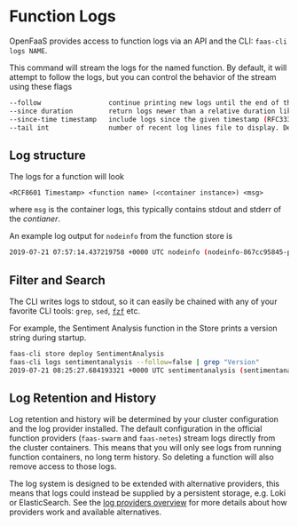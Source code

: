 # Function Logs

OpenFaaS provides access to function logs via an API and the CLI: `faas-cli logs NAME`.

This command will stream the logs for the named function.  By default, it will attempt to follow the logs, but you can control the behavior of the stream using these flags

```sh
--follow                 continue printing new logs until the end of the request, up to 30s (default true)
--since duration         return logs newer than a relative duration like 5s
--since-time timestamp   include logs since the given timestamp (RFC3339)
--tail int               number of recent log lines file to display. Defaults to -1, unlimited if <=0 (default -1)
```

## Log structure
The logs for a function will look

```
<RCF8601 Timestamp> <function name> (<container instance>) <msg>
```

where `msg` is the container logs, this typically contains stdout and stderr of the _contianer_.

An example log output for `nodeinfo` from the function store is

```sh
2019-07-21 07:57:14.437219758 +0000 UTC nodeinfo (nodeinfo-867cc95845-p9882) 2019/07/21 07:57:14 Wrote 92 Bytes - Duration: 0.121959 seconds
```

## Filter and Search

The CLI writes logs to stdout, so it can easily be chained with any of your favorite CLI tools: `grep`, `sed`, [`fzf`](https://github.com/junegunn/fzf) etc.

For example, the Sentiment Analysis function in the Store prints a version string during startup.

```sh
faas-cli store deploy SentimentAnalysis
faas-cli logs sentimentanalysis --follow=false | grep "Version"
2019-07-21 08:25:27.684193321 +0000 UTC sentimentanalysis (sentimentanalysis-76bd68b8b-529dk) 2019/07/21 08:25:27 Version: 0.13.0	SHA: fa93655d90d1518b04e7cfca7d7548d7d133a34e
```

## Log Retention and History
Log retention and history will be determined by your cluster configuration and the log provider installed. The default configuration in the official function providers (`faas-swarm` and `faas-netes`) stream logs directly from the cluster containers. This means that you will only see logs from running function containers, no long term history.  So deleting a function will also remove access to those logs.

The log system is designed to be extended with alternative providers, this means that logs could instead be supplied by a persistent storage, e.g. Loki or ElasticSearch.  See the [log providers overview](../reference/logs/providers.md) for more details about how providers work and available alternatives.






